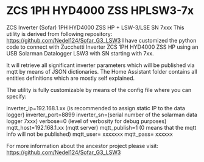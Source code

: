 # ZCS 1PH HYD4000 ZSS HPLSW3-7x
ZCS Inverter (Sofar) 1PH HYD4000 ZSS HP + LSW-3/LSE SN 7xxx
This utility is derived from following repository:
https://github.com/Nedel124/Sofar_G3_LSW3
I have customized the python code to connect with Zucchetti Inverter ZCS 1PH HYD4000 ZSS HP using an USB Solarman Datalogger LSW3 with SN starting with 7xx.

It will retrieve all significant inverter parameters which will be published via mqtt by means of JSON dictionaries.
The Home Assistant folder contains all entities definitions which are mostly self explained.

The utility is fully customizable by means of the config file where you can specify:

inverter_ip=192.168.1.xx (is recommended to assign static IP to the data logger)
inverter_port=8899
inverter_sn=(serial number of the solarman data logger 7xxx)
verbose=0 (level of verbosity for debug purposes)
mqtt_host=192.168.1.xx (mqtt server)
mqtt_publish=1 (0 means that the mqtt info will not be published)
mqtt_user= xxxxxxx
mqtt_pass= xxxxxx

For more information about the ancestor project please visit:
https://github.com/Nedel124/Sofar_G3_LSW3
